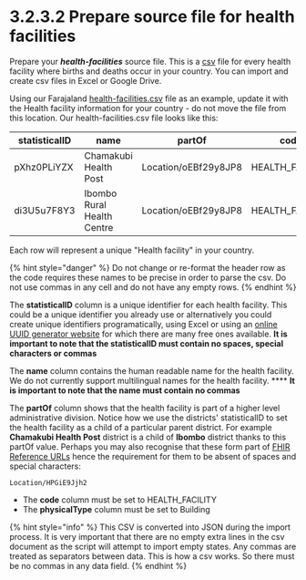 # 3.2.3.2 Prepare source file for health facilities

Prepare your _**health-facilities**_ source file.  This is a [csv](https://en.wikipedia.org/wiki/Comma-separated\_values) file for every health facility where births and deaths occur in your country.  You can import and create csv files in Excel or Google Drive.

Using our Farajaland [health-facilities.csv](https://github.com/opencrvs/opencrvs-farajaland/blob/master/src/features/facilities/source/health-facilities.csv) file as an example, update it with the Health facility information for your country - do not move the file from this location.  Our health-facilities.csv file looks like this:

| statisticalID | name                       | partOf               | code             | physicalType |
| ------------- | -------------------------- | -------------------- | ---------------- | ------------ |
| pXhz0PLiYZX   | Chamakubi Health Post      | Location/oEBf29y8JP8 | HEALTH\_FACILITY |              |
| di3U5u7F8Y3   | Ibombo Rural Health Centre | Location/oEBf29y8JP8 | HEALTH\_FACILITY |              |

Each row will represent a unique "Health facility" in your country.

{% hint style="danger" %}
Do not change or re-format the header row as the code requires these names to be precise in order to parse the csv.  Do not use commas in any cell and do not have any empty rows.
{% endhint %}

The **statisticalID** column is a unique identifier for each health facility.  This could be a unique identifier you already use or alternatively you could create unique identifiers programatically, using Excel or using an [online UUID generator website](https://www.345tool.com/generator/random-id-generator) for which there are many free ones available.  **It is important to note that the statisticalID must contain no spaces, special characters or commas**

The **name** column contains the human readable name for the health facility.  We do not currently support multilingual names for the health facility.  **** **It is important to note that the name must contain no commas**

The **partOf** column shows that the health facility is part of a higher level administrative division.  Notice how we use the districts' statisticalID to set the health facility as a child of a particular parent district.   For example **Chamakubi Health Post** district is a child of **Ibombo** district thanks to this partOf value. Perhaps you may also recognise that these form part of [FHIR Reference URLs](https://www.hl7.org/fhir/references-definitions.html#Reference.reference) hence the requirement for them to be absent of spaces and special characters:

```
Location/HPGiE9Jjh2
```

* The **code** column must be set to HEALTH\_FACILITY
* The **physicalType** column must be set to Building

{% hint style="info" %}
This CSV is converted into JSON during the import process.  It is very important that there are no empty extra lines in the csv document as the script will attempt to import empty states.  Any commas are treated as separators between data.  This is how a csv works.  So there must be no commas in any data field.
{% endhint %}
